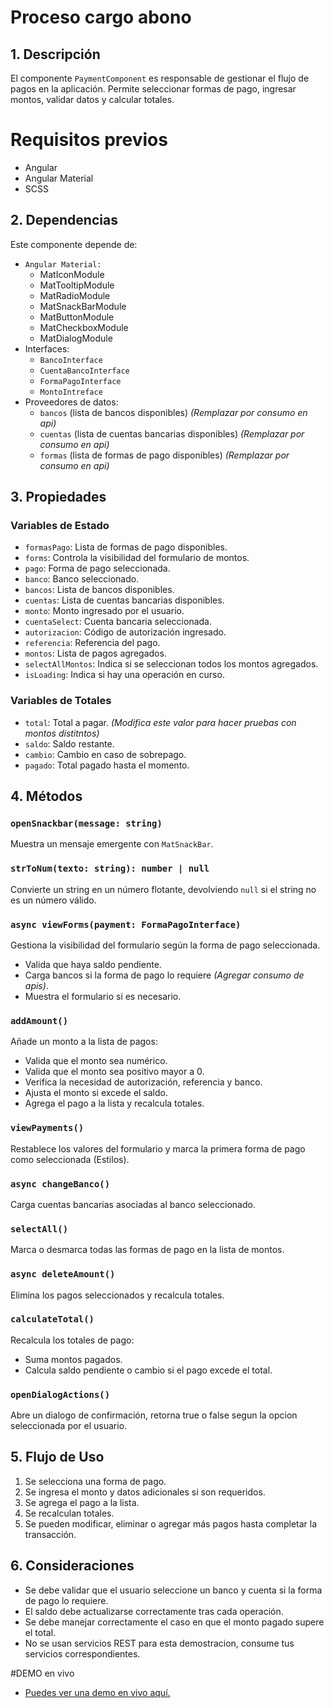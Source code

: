 # Proceso cargo abono 

## 1. Descripción
El componente `PaymentComponent` es responsable de gestionar el flujo de pagos en la aplicación. Permite seleccionar formas de pago, ingresar montos, validar datos y calcular totales.

# Requisitos previos
- Angular
- Angular Material
- SCSS

## 2. Dependencias
Este componente depende de:
- `Angular Material:`
  - MatIconModule
  - MatTooltipModule
  - MatRadioModule
  - MatSnackBarModule
  - MatButtonModule
  - MatCheckboxModule
  - MatDialogModule
- Interfaces:
  - `BancoInterface`
  - `CuentaBancoInterface`
  - `FormaPagoInterface`
  - `MontoIntreface`
- Proveedores de datos:
  - `bancos` (lista de bancos disponibles) *(Remplazar por consumo en api)*
  - `cuentas` (lista de cuentas bancarias disponibles) *(Remplazar por consumo en api)*
  - `formas` (lista de formas de pago disponibles) *(Remplazar por consumo en api)*

## 3. Propiedades
### Variables de Estado
- `formasPago`: Lista de formas de pago disponibles.
- `forms`: Controla la visibilidad del formulario de montos.
- `pago`: Forma de pago seleccionada.
- `banco`: Banco seleccionado.
- `bancos`: Lista de bancos disponibles.
- `cuentas`: Lista de cuentas bancarias disponibles.
- `monto`: Monto ingresado por el usuario.
- `cuentaSelect`: Cuenta bancaria seleccionada.
- `autorizacion`: Código de autorización ingresado.
- `referencia`: Referencia del pago.
- `montos`: Lista de pagos agregados.
- `selectAllMontos`: Indica si se seleccionan todos los montos agregados.
- `isLoading`: Indica si hay una operación en curso.

### Variables de Totales
- `total`: Total a pagar. *(Modifica este valor para hacer pruebas con montos distitntos)*
- `saldo`: Saldo restante.
- `cambio`: Cambio en caso de sobrepago.
- `pagado`: Total pagado hasta el momento.

## 4. Métodos
### `openSnackbar(message: string)`
Muestra un mensaje emergente con `MatSnackBar`.

### `strToNum(texto: string): number | null`
Convierte un string en un número flotante, devolviendo `null` si el string no es un número válido.

### `async viewForms(payment: FormaPagoInterface)`
Gestiona la visibilidad del formulario según la forma de pago seleccionada.
- Valida que haya saldo pendiente.
- Carga bancos si la forma de pago lo requiere *(Agregar consumo de apis)*.
- Muestra el formulario si es necesario.

### `addAmount()`
Añade un monto a la lista de pagos:
- Valida que el monto sea numérico.
- Valida que el monto sea positivo mayor a 0.
- Verifica la necesidad de autorización, referencia y banco.
- Ajusta el monto si excede el saldo.
- Agrega el pago a la lista y recalcula totales.

### `viewPayments()`
Restablece los valores del formulario y marca la primera forma de pago como seleccionada (Estilos).

### `async changeBanco()`
Carga cuentas bancarias asociadas al banco seleccionado.

### `selectAll()`
Marca o desmarca todas las formas de pago en la lista de montos.

### `async deleteAmount()`
Elimina los pagos seleccionados y recalcula totales.

### `calculateTotal()`
Recalcula los totales de pago:
- Suma montos pagados.
- Calcula saldo pendiente o cambio si el pago excede el total.

### `openDialogActions()`
Abre un dialogo de confirmación, retorna true o false segun la opcion seleccionada por el usuario.

## 5. Flujo de Uso
1. Se selecciona una forma de pago.
2. Se ingresa el monto y datos adicionales si son requeridos.
3. Se agrega el pago a la lista.
4. Se recalculan totales.
5. Se pueden modificar, eliminar o agregar más pagos hasta completar la transacción.

## 6. Consideraciones
- Se debe validar que el usuario seleccione un banco y cuenta si la forma de pago lo requiere.
- El saldo debe actualizarse correctamente tras cada operación.
- Se debe manejar correctamente el caso en que el monto pagado supere el total.
- No se usan servicios REST para esta demostracion, consume tus servicios correspondientes.

#DEMO en vivo
* [Puedes ver una demo en vivo aquí.](https://lsurec.github.io/ng-pagos-demo/)